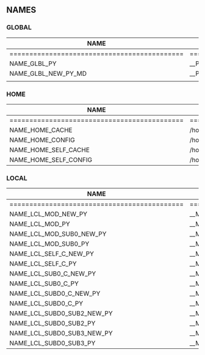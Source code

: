 ## NAMES

### GLOBAL

NAME                                         | SPELL IT OUT                                                                                 | EXAMPLE                                             | DESCRIPTION
---------------------------------------------|----------------------------------------------------------------------------------------------|-----------------------------------------------------|--------------------------------------------------------------------------------
============================================ | ============================================================================================ | =================================================== | ===============================================================================
NAME_GLBL_PY                                 | \_\_PYCONFIGDIR__/\_\_FILENAME__.py                                                          | /rcr/0-units/python/aModule.py                      | almost never used currently, file in the root of the python units directory
NAME_GLBL_NEW_PY_MD                          | \_\_PYCONFIGDIR__/res/MARKDOWN/\_\_FILENAME__.md                                             | /rcr/0-units/python/res/MARKDOWN/                   |
                                             |                                                                                              |                                                     |


### HOME

NAME                                         | SPELL IT OUT                                                                                 | EXAMPLE                                             | DESCRIPTION
---------------------------------------------|----------------------------------------------------------------------------------------------|-----------------------------------------------------|--------------------------------------------------------------------------------
============================================ | ============================================================================================ | =================================================== | ===============================================================================
NAME_HOME_CACHE                              | /home/will/.cache/\_\_FILENAME__.py                                                          | /home/will/.cache/web01.log                         | files in the root of ~/.cache
NAME_HOME_CONFIG                             | /home/will/.config/\_\_FILENAME__.py                                                         | /home/will/.config/serialz.pkl                      | files in the root of ~/.config
NAME_HOME_SELF_CACHE                         | /home/will/.cache/\_\_MODULE_NAME__&nbsp;\_\_FILENAME__.py                                   | /home/will/.cache/biditi/biditi.log                 | files in the \_\_MODULE_NAME__ directory of ~/.cache
NAME_HOME_SELF_CONFIG                        | /home/will/.config/\_\_MODULE_NAME__&nbsp;\_\_FILENAME__.py                                  | /home/will/.config/biditi/biditi.pkl                | files in the \_\_MODULE_NAME__ directory of ~/.config


### LOCAL

NAME                                         | SPELL IT OUT                                                                                 | EXAMPLE                                             | DESCRIPTION
---------------------------------------------|----------------------------------------------------------------------------------------------|-----------------------------------------------------|--------------------------------------------------------------------------------
============================================ | ============================================================================================ | =================================================== | ===============================================================================
NAME_LCL_MOD_NEW_PY                          | \_\_MODULE_NAME__/\_\_MODULE_NAME__&nbsp;_NEW.py                                             | CF/CF_NEW.py                                        | raw module _NEW
NAME_LCL_MOD_PY                              | \_\_MODULE_NAME__/\_\_MODULE_NAME__.py                                                       | CF/CF.py                                            | just the raw module in it's own directory
NAME_LCL_MOD_SUB0_NEW_PY                     | \_\_MODULE_NAME__/\_\_MODULE_NAME__&nbsp;\_\_SUB0__&nbsp;.py                                 | CF/CF_DAYS_NEW.py                                   | little sub modules _NEW
NAME_LCL_MOD_SUB0_PY                         | \_\_MODULE_NAME__/\_\_MODULE_NAME__&nbsp;\_\_SUB0__.py                                       | CF/CF_DAYS.py                                       | little sub modules
NAME_LCL_SELF_C_NEW_PY                       | \_\_MODULE_NAME__/\_\_CLASS__&nbsp;_NEW.py                                                   | CF/APPDS_C_NEW                                      | just a class in a module directory _NEW
NAME_LCL_SELF_C_PY                           | \_\_MODULE_NAME__/\_\_CLASS__                                                                | FM/TBGLST_C.py                                      | just a class in a module directory
NAME_LCL_SUB0_C_NEW_PY                       | \_\_MODULE_NAME__/\_\_SUB0__&nbsp;\_\_CLASS__&nbsp;.py                                       | CF/_01_APPDS_C_NEW.py                               | ordered sub classes _NEW etc.
NAME_LCL_SUB0_C_PY                           | \_\_MODULE_NAME__/\_\_SUB0__&nbsp;\_\_CLASS__.py                                             | CF/_01_APPDS_C.py                                   | ordered sub classes etc.
NAME_LCL_SUBD0_C_NEW_PY                      | \_\_MODULE_NAME__/\_\_SUBD0__/\_\_CLASS__&nbsp;_NEW.py                                       | FM/MAKE/MTBL_C_NEW.py                               | straight classes in a subdirectory
NAME_LCL_SUBD0_C_PY                          | \_\_MODULE_NAME__/\_\_SUBD0__/\_\_CLASS__.py                                                 | FM/MAKE/MTBL_C.py                                   | straight classes in a subdirectory
NAME_LCL_SUBD0_SUB2_NEW_PY                   | \_\_MODULE_NAME__/\_\_SUBD0__/\_\_SUB1__&nbsp;\_\_SUB2__&nbsp;_NEW.py                        | FM/MAKE/\_01_CF_NEW.py                              | subordered submodules 2 deep _NEW
NAME_LCL_SUBD0_SUB2_PY                       | \_\_MODULE_NAME__/\_\_SUBD0__/\_\_SUB1__&nbsp;\_\_SUB2__                                     | FM/MAKE/\_01_CF.py                                  | subordered submodules 2 deep
NAME_LCL_SUBD0_SUB3_NEW_PY                   | \_\_MODULE_NAME__/\_\_SUBD0__/\_\_SUB1__&nbsp;\_\_SUB2__&nbsp;\_\_SUB3__&nbsp;\_NEW.py       | FM/MAKE/_03_00_PSG_NEW.py                           | ordered submodules 3 deep _NEW
NAME_LCL_SUBD0_SUB3_PY                       | \_\_MODULE_NAME__/\_\_SUBD0__/\_\_SUB1__&nbsp;\_\_SUB2__&nbsp;\_\_SUB3__.py                  | FM/MAKE/_03_00_PSG.py                               | ordered submodules 3 deep
